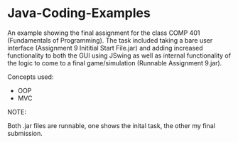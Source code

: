# Java-Coding-Examples


An example showing the final assignment for the class COMP 401 (Fundamentals of Programming).
The task included taking a bare user interface (Assignment 9 Inititial Start File.jar) and adding increased
functionality to both the GUI using JSwing as well as internal functionality of the logic to come to a final
game/simulation (Runnable Assignment 9.jar).

Concepts used:
- OOP
- MVC

NOTE:

Both .jar files are runnable, one shows the inital task, the other my final submission.
